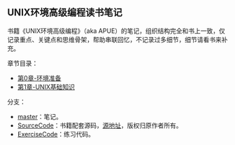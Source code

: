 ## UNIX环境高级编程读书笔记

书籍《UNIX环境高级编程》（aka APUE）的笔记，组织结构完全和书上一致，仅记录重点、关键点和思维骨架，帮助串联回忆，不记录过多细节，细节请看书来补充。

章节目录：
- [第0章-环境准备](0_Preparing.md)
- [第1章-UNIX基础知识](1_UNIX_Basics.md)

分支：
- [master](.)：笔记。
- [SourceCode](https://github.com/tch0/APUE_Notes/tree/SourceCode)：书籍配套源码，[源地址](http://www.apuebook.com/code3e.html)，版权归原作者所有。
- [ExerciseCode](https://github.com/tch0/APUE_Notes/tree/ExerciseCode)：练习代码。